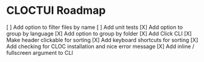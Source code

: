 # CLOCTUI Roadmap

[ ] Add option to filter files by name
[ ] Add unit tests
[X] Add option to group by language
[X] Add option to group by folder
[X] Add Click CLI
[X] Make header clickable for sorting
[X] Add keyboard shortcuts for sorting
[X] Add checking for CLOC installation and nice error message
[X] Add inline / fullscreen argument to CLI
